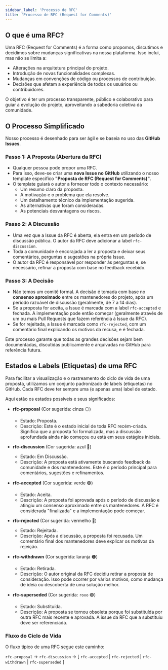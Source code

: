```yaml
---
sidebar_label: 'Processo de RFC'
title: 'Processo de RFC (Request for Comments)'
---
```


## O que é uma RFC?

Uma RFC (Request for Comments) é a forma como propomos, discutimos e decidimos sobre mudanças significativas na nossa plataforma. Isso inclui, mas não se limita a:

* Alterações na arquitetura principal do projeto.
* Introdução de novas funcionalidades complexas.
* Mudanças em convenções de código ou processos de contribuição.
* Decisões que afetam a experiência de todos os usuários ou contribuidores.

O objetivo é ter um processo transparente, público e colaborativo para guiar a evolução do projeto, aproveitando a sabedoria coletiva da comunidade.

## O Processo Simplificado

Nosso processo é desenhado para ser ágil e se baseia no uso das **GitHub Issues**.

### Passo 1: A Proposta (Abertura da RFC)

* Qualquer pessoa pode propor uma RFC.
* Para isso, deve-se criar uma **nova Issue no GitHub** utilizando o nosso template específico **"Proposta de RFC (Request for Comments)"**.
* O template guiará o autor a fornecer todo o contexto necessário:
    * Um resumo claro da proposta.
    * A motivação e o problema que ela resolve.
    * Um detalhamento técnico da implementação sugerida.
    * As alternativas que foram consideradas.
    * As potenciais desvantagens ou riscos.

### Passo 2: A Discussão

* Uma vez que a Issue da RFC é aberta, ela entra em um período de discussão pública. O autor da RFC deve adicionar a label `rfc-discussion`.
* Toda a comunidade é encorajada a ler a proposta e deixar seus comentários, perguntas e sugestões na própria Issue.
* O autor da RFC é responsável por responder às perguntas e, se necessário, refinar a proposta com base no feedback recebido.

### Passo 3: A Decisão

* Não temos um comitê formal. A decisão é tomada com base no **consenso aproximado** entre os mantenedores do projeto, após um período razoável de discussão (geralmente, de 7 a 14 dias).
* Se a proposta for aceita, a Issue é marcada com a label `rfc-accepted` e fechada. A implementação pode então começar (geralmente através de um ou mais Pull Requests que fazem referência à Issue da RFC).
* Se for rejeitada, a Issue é marcada como `rfc-rejected`, com um comentário final explicando os motivos da recusa, e é fechada.

Este processo garante que todas as grandes decisões sejam bem documentadas, discutidas publicamente e arquivadas no GitHub para referência futura.

## Estados e Labels (Etiquetas) de uma RFC

Para facilitar a visualização e o rastreamento do ciclo de vida de uma proposta, utilizamos um conjunto padronizado de labels (etiquetas) no GitHub. Cada RFC deve ter sempre uma (e apenas uma) label de estado.

Aqui estão os estados possíveis e seus significados:

* **rfc-proposal** (Cor sugerida: cinza ⚪)
    * Estado: Proposta.
    * Descrição: Este é o estado inicial de toda RFC recém-criada. Significa que a proposta foi formalizada, mas a discussão aprofundada ainda não começou ou está em seus estágios iniciais.

* **rfc-discussion** (Cor sugerida: azul 🔵)

    * Estado: Em Discussão.
    * Descrição: A proposta está ativamente buscando feedback da comunidade e dos mantenedores. Este é o período principal para comentários, sugestões e refinamentos.

* **rfc-accepted** (Cor sugerida: verde 🟢)
    * Estado: Aceita.
    * Descrição: A proposta foi aprovada após o período de discussão e atingiu um consenso aproximado entre os mantenedores. A RFC é considerada "finalizada" e a implementação pode começar.

* **rfc-rejected** (Cor sugerida: vermelho 🔴)
    * Estado: Rejeitada.
    * Descrição: Após a discussão, a proposta foi recusada. Um comentário final dos mantenedores deve explicar os motivos da rejeição.

* **rfc-withdrawn** (Cor sugerida: laranja 🟠)
    * Estado: Retirada.
    * Descrição: O autor original da RFC decidiu retirar a proposta de consideração. Isso pode ocorrer por vários motivos, como mudança de ideia ou descoberta de uma solução melhor.

* **rfc-superseded** (Cor sugerida: `roxo` 🟣)
    * Estado: Substituída.
    * Descrição: A proposta se tornou obsoleta porque foi substituída por outra RFC mais recente e aprovada. A issue da RFC que a substituiu deve ser referenciada.
    
### Fluxo do Ciclo de Vida
O fluxo típico de uma RFC segue este caminho:

`rfc-proposal` → `rfc-discussion` → [ `rfc-accepted` | `rfc-rejected` | `rfc-withdrawn` | `rfc-superseded` ]